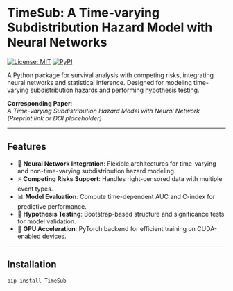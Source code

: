# TimeSub: A Time-varying Subdistribution Hazard Model with Neural Networks

[![License: MIT](https://img.shields.io/badge/License-MIT-yellow.svg)](https://opensource.org/licenses/MIT)
[![PyPI](https://img.shields.io/pypi/v/TimeSub)](https://pypi.org/project/TimeSub/)

A Python package for survival analysis with competing risks, integrating neural networks and statistical inference. Designed for modeling time-varying subdistribution hazards and performing hypothesis testing.

**Corresponding Paper**:  
*A Time-varying Subdistribution Hazard Model with Neural Network*  
*(Preprint link or DOI placeholder)*

---

## Features
- 🧠 **Neural Network Integration**: Flexible architectures for time-varying and non-time-varying subdistribution hazard modeling.
- ⚡ **Competing Risks Support**: Handles right-censored data with multiple event types.
- 📊 **Model Evaluation**: Compute time-dependent AUC and C-index for predictive performance.
- 🔬 **Hypothesis Testing**: Bootstrap-based structure and significance tests for model validation.
- 🚀 **GPU Acceleration**: PyTorch backend for efficient training on CUDA-enabled devices.

---

## Installation
```bash
pip install TimeSub

